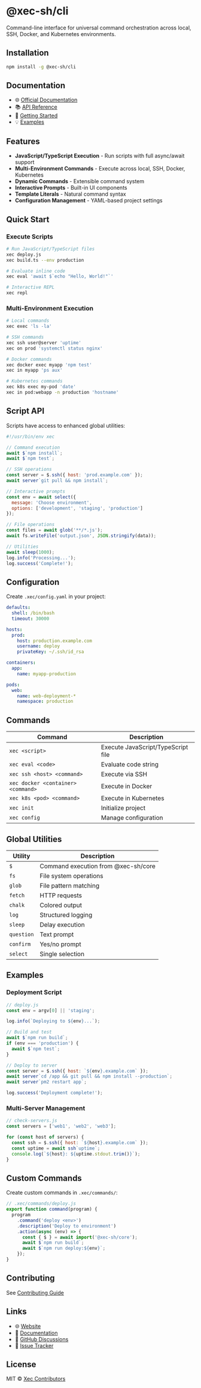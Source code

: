 # @xec-sh/cli

Command-line interface for universal command orchestration across local, SSH, Docker, and Kubernetes environments.

## Installation

```bash
npm install -g @xec-sh/cli
```

## Documentation

- 🌐 [Official Documentation](https://xec.sh/docs/projects/cli)
- 📚 [API Reference](https://xec.sh/docs/projects/cli/commands)
- 🚀 [Getting Started](https://xec.sh/docs/getting-started/quick-start)
- 💡 [Examples](https://xec.sh/docs/projects/cli/real-world-examples)

## Features

- **JavaScript/TypeScript Execution** - Run scripts with full async/await support
- **Multi-Environment Commands** - Execute across local, SSH, Docker, Kubernetes
- **Dynamic Commands** - Extensible command system
- **Interactive Prompts** - Built-in UI components
- **Template Literals** - Natural command syntax
- **Configuration Management** - YAML-based project settings

## Quick Start

### Execute Scripts

```bash
# Run JavaScript/TypeScript files
xec deploy.js
xec build.ts --env production

# Evaluate inline code
xec eval 'await $`echo "Hello, World!"`'

# Interactive REPL
xec repl
```

### Multi-Environment Execution

```bash
# Local commands
xec exec 'ls -la'

# SSH commands
xec ssh user@server 'uptime'
xec on prod 'systemctl status nginx'

# Docker commands
xec docker exec myapp 'npm test'
xec in myapp 'ps aux'

# Kubernetes commands
xec k8s exec my-pod 'date'
xec in pod:webapp -n production 'hostname'
```

## Script API

Scripts have access to enhanced global utilities:

```javascript
#!/usr/bin/env xec

// Command execution
await $`npm install`;
await $`npm test`;

// SSH operations
const server = $.ssh({ host: 'prod.example.com' });
await server`git pull && npm install`;

// Interactive prompts
const env = await select({
  message: 'Choose environment',
  options: ['development', 'staging', 'production']
});

// File operations
const files = await glob('**/*.js');
await fs.writeFile('output.json', JSON.stringify(data));

// Utilities
await sleep(1000);
log.info('Processing...');
log.success('Complete!');
```

## Configuration

Create `.xec/config.yaml` in your project:

```yaml
defaults:
  shell: /bin/bash
  timeout: 30000

hosts:
  prod:
    host: production.example.com
    username: deploy
    privateKey: ~/.ssh/id_rsa

containers:
  app:
    name: myapp-production

pods:
  web:
    name: web-deployment-*
    namespace: production
```

## Commands

| Command | Description |
|---------|-------------|
| `xec <script>` | Execute JavaScript/TypeScript file |
| `xec eval <code>` | Evaluate code string |
| `xec ssh <host> <command>` | Execute via SSH |
| `xec docker <container> <command>` | Execute in Docker |
| `xec k8s <pod> <command>` | Execute in Kubernetes |
| `xec init` | Initialize project |
| `xec config` | Manage configuration |

## Global Utilities

| Utility | Description |
|---------|-------------|
| `$` | Command execution from @xec-sh/core |
| `fs` | File system operations |
| `glob` | File pattern matching |
| `fetch` | HTTP requests |
| `chalk` | Colored output |
| `log` | Structured logging |
| `sleep` | Delay execution |
| `question` | Text prompt |
| `confirm` | Yes/no prompt |
| `select` | Single selection |

## Examples

### Deployment Script

```javascript
// deploy.js
const env = argv[0] || 'staging';

log.info(`Deploying to ${env}...`);

// Build and test
await $`npm run build`;
if (env === 'production') {
  await $`npm test`;
}

// Deploy to server
const server = $.ssh({ host: `${env}.example.com` });
await server`cd /app && git pull && npm install --production`;
await server`pm2 restart app`;

log.success('Deployment complete!');
```

### Multi-Server Management

```javascript
// check-servers.js
const servers = ['web1', 'web2', 'web3'];

for (const host of servers) {
  const ssh = $.ssh({ host: `${host}.example.com` });
  const uptime = await ssh`uptime`;
  console.log(`${host}: ${uptime.stdout.trim()}`);
}
```

## Custom Commands

Create custom commands in `.xec/commands/`:

```javascript
// .xec/commands/deploy.js
export function command(program) {
  program
    .command('deploy <env>')
    .description('Deploy to environment')
    .action(async (env) => {
      const { $ } = await import('@xec-sh/core');
      await $`npm run build`;
      await $`npm run deploy:${env}`;
    });
}
```

## Contributing

See [Contributing Guide](https://github.com/xec-sh/xec/blob/main/CONTRIBUTING.md)

## Links

- 🌐 [Website](https://xec.sh)
- 📖 [Documentation](https://xec.sh/docs)
- 💬 [GitHub Discussions](https://github.com/xec-sh/xec/discussions)
- 🐛 [Issue Tracker](https://github.com/xec-sh/xec/issues)

## License

MIT © [Xec Contributors](https://github.com/xec-sh/xec/graphs/contributors)